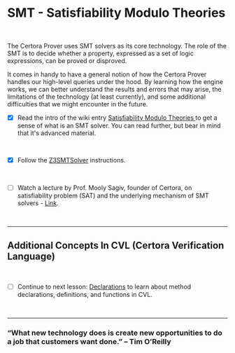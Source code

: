 # SMT - Satisfiability Modulo Theories

</br>

The Certora Prover uses SMT solvers as its core technology. The role of the SMT is to decide whether a property, expressed as a set of logic expressions, can be proved or disproved.

It comes in handy to have a general notion of how the Certora Prover handles our high-level queries under the hood. By learning how the engine works, we can better understand the results and errors that may arise, the limitations of the technology (at least currently), and some additional difficulties that we might encounter in the future.

- [x] Read the intro of the wiki entry [Satisfiability Modulo Theories
      ](https://en.wikipedia.org/wiki/Satisfiability_modulo_theories) to get a sense of what is an SMT solver. You can read further, but bear in mind that it's advanced material.

</br>

- [x] Follow the [Z3SMTSolver](Z3SMTSolver) instructions.

</br>

- [ ] Watch a lecture by Prof. Mooly Sagiv, founder of Certora, on satisfiability problem (SAT) and the underlying mechanism of SMT solvers - [Link](https://youtu.be/9kKA4uBRqVo?t=1848).

</br>

---

## Additional Concepts In CVL (Certora Verification Language)

</br>

- [ ] Continue to next lesson: [Declarations](../04.Lesson_Declarations) to learn about method declarations, definitions, and functions in CVL.

</br>

---

### “What new technology does is create new opportunities to do a job that customers want done.” – Tim O’Reilly
